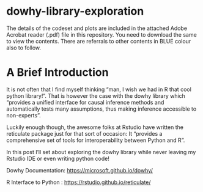 # dowhy-library-exploration

The details of the codeset and plots are included in the attached Adobe Acrobat reader (.pdf) file in this repository. 
You need to download the same to view the contents. There are referrals to other contents in BLUE colour also to follow.

A Brief Introduction
=======================

It is not often that I find myself thinking “man, I wish we had in R that cool python library!”. That is however the case with the dowhy library which “provides a unified interface for causal inference methods and automatically tests many assumptions, thus making inference accessible to non-experts”.

Luckily enough though, the awesome folks at Rstudio have written the reticulate package just for that sort of occasion: It “provides a comprehensive set of tools for interoperability between Python and R”.

In this post I’ll set about exploring the dowhy library while never leaving my Rstudio IDE or even writing python code!

Dowhy Documentation: https://microsoft.github.io/dowhy/

R Interface to Python : https://rstudio.github.io/reticulate/
